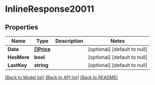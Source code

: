# InlineResponse20011

## Properties
Name | Type | Description | Notes
------------ | ------------- | ------------- | -------------
**Data** | [**[]Price**](Price.md) |  | [optional] [default to null]
**HasMore** | **bool** |  | [optional] [default to null]
**LastKey** | **string** |  | [optional] [default to null]

[[Back to Model list]](../README.md#documentation-for-models) [[Back to API list]](../README.md#documentation-for-api-endpoints) [[Back to README]](../README.md)


